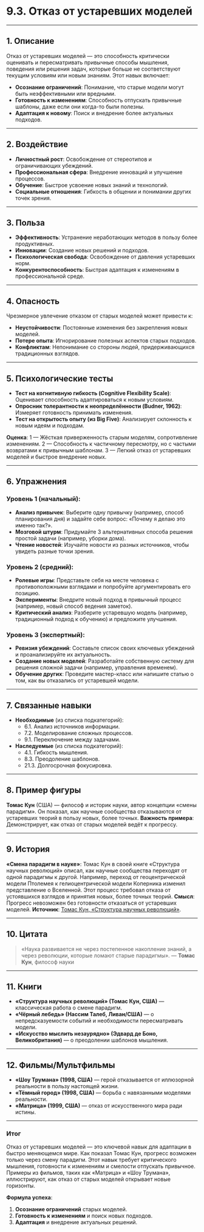 # 9.3. Отказ от устаревших моделей

---

## 1. Описание
Отказ от устаревших моделей — это способность критически оценивать и пересматривать привычные способы мышления, поведения или решения задач, которые больше не соответствуют текущим условиям или новым знаниям. Этот навык включает:
- **Осознание ограничений**: Понимание, что старые модели могут быть неэффективными или вредными.
- **Готовность к изменениям**: Способность отпускать привычные шаблоны, даже если они когда-то были полезны.
- **Адаптация к новому**: Поиск и внедрение более актуальных подходов.

---

## 2. Воздействие
- **Личностный рост**: Освобождение от стереотипов и ограничивающих убеждений.
- **Профессиональная сфера**: Внедрение инноваций и улучшение процессов.
- **Обучение**: Быстрое усвоение новых знаний и технологий.
- **Социальные отношения**: Гибкость в общении и понимании других точек зрения.

---

## 3. Польза
- **Эффективность**: Устранение неработающих методов в пользу более продуктивных.
- **Инновации**: Создание новых решений и подходов.
- **Психологическая свобода**: Освобождение от давления устаревших норм.
- **Конкурентоспособность**: Быстрая адаптация к изменениям в профессиональной среде.

---

## 4. Опасность
Чрезмерное увлечение отказом от старых моделей может привести к:
- **Неустойчивости**: Постоянные изменения без закрепления новых моделей.
- **Потере опыта**: Игнорирование полезных аспектов старых подходов.
- **Конфликтам**: Непонимание со стороны людей, придерживающихся традиционных взглядов.

---

## 5. Психологические тесты
- **Тест на когнитивную гибкость (Cognitive Flexibility Scale)**: Оценивает способность адаптироваться к новым условиям.
- **Опросник толерантности к неопределённости (Budner, 1962)**: Измеряет готовность принимать изменения.
- **Тест на открытость опыту (из Big Five)**: Анализирует склонность к новым идеям и подходам.

**Оценка**:
1 — Жёсткая приверженность старым моделям, сопротивление изменениям.
2 — Способность к частичному пересмотру, но с частыми возвратами к привычным шаблонам.
3 — Легкий отказ от устаревших моделей и быстрое внедрение новых.

---

## 6. Упражнения

### Уровень 1 (начальный):
- **Анализ привычек**: Выберите одну привычку (например, способ планирования дня) и задайте себе вопрос: «Почему я делаю это именно так?».
- **Мозговой штурм**: Придумайте 3 альтернативных способа решения простой задачи (например, уборки дома).
- **Чтение новостей**: Изучайте новости из разных источников, чтобы увидеть разные точки зрения.

### Уровень 2 (средний):
- **Ролевые игры**: Представьте себя на месте человека с противоположными взглядами и попробуйте аргументировать его позицию.
- **Эксперименты**: Внедрите новый подход в привычный процесс (например, новый способ ведения заметок).
- **Критический анализ**: Разберите устаревшую модель (например, традиционный подход к обучению) и предложите улучшения.

### Уровень 3 (экспертный):
- **Ревизия убеждений**: Составьте список своих ключевых убеждений и проанализируйте их актуальность.
- **Создание новых моделей**: Разработайте собственную систему для решения сложной задачи (например, управления временем).
- **Обучение других**: Проведите мастер-класс или напишите статью о том, как вы отказались от устаревшей модели.

---

## 7. Связанные навыки
- **Необходимые** (из списка подкатегорий):
  - 6.1. Анализ источников информации.
  - 7.2. Моделирование сложных процессов.
  - 9.1. Переключение между задачами.
- **Наследуемые** (из списка подкатегорий):
  - 4.1. Гибкость мышления.
  - 8.3. Преодоление шаблонов.
  - 21.3. Долгосрочная фокусировка.

---

## 8. Пример фигуры
**Томас Кун** (США) — философ и историк науки, автор концепции «смены парадигм». Он показал, как научные сообщества отказываются от устаревших теорий в пользу новых, более точных.
**Важность примера**: Демонстрирует, как отказ от старых моделей ведёт к прогрессу.

---

## 9. История
**«Смена парадигм в науке»**: Томас Кун в своей книге «Структура научных революций» описал, как научные сообщества переходят от одной парадигмы к другой. Например, переход от геоцентрической модели Птолемея к гелиоцентрической модели Коперника изменил представление о Вселенной. Этот процесс требовал отказа от устоявшихся взглядов и принятия новых, более точных теорий.
**Смысл**: Прогресс невозможен без готовности отказаться от устаревших моделей.
**Источник**: [Томас Кун, «Структура научных революций»](https://en.wikipedia.org/wiki/The_Structure_of_Scientific_Revolutions).

---

## 10. Цитата
> «Наука развивается не через постепенное накопление знаний, а через революции, которые ломают старые парадигмы».
> — **Томас Кун**, философ науки

---

## 11. Книги
- **«Структура научных революций» (Томас Кун, США)** — классическая работа о смене парадигм.
- **«Чёрный лебедь» (Нассим Талеб, Ливан/США)** — о непредсказуемости событий и необходимости пересматривать модели.
- **«Искусство мыслить незаурядно» (Эдвард де Боно, Великобритания)** — о преодолении шаблонов мышления.

---

## 12. Фильмы/Мультфильмы
- **«Шоу Трумана» (1998, США)** — герой отказывается от иллюзорной реальности в пользу настоящей жизни.
- **«Тёмный город» (1998, США)** — борьба с навязанными моделями реальности.
- **«Матрица» (1999, США)** — отказ от искусственного мира ради истины.

---

### **Итог**
Отказ от устаревших моделей — это ключевой навык для адаптации в быстро меняющемся мире. Как показал Томас Кун, прогресс возможен только через смену парадигм. Этот навык требует критического мышления, готовности к изменениям и смелости отпускать привычное. Примеры из фильмов, таких как «Матрица» и «Шоу Трумана», иллюстрируют, как отказ от старых моделей открывает новые горизонты.

**Формула успеха**:
1. **Осознание ограничений** старых моделей.
2. **Готовность к изменениям** и поиск новых подходов.
3. **Адаптация** и внедрение актуальных решений.
